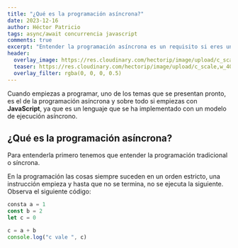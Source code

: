 ```yaml
---
title: "¿Qué es la programación asíncrona?"
date: 2023-12-16
author: Héctor Patricio
tags: async/await concurrencia javascript
comments: true
excerpt: "Entender la programación asíncrona es un requisito si eres un desarrollador de software que quiere sacar el mejor rendimiento de una computadora, hablemos de qué es y cómo dominarla."
header:
  overlay_image: https://res.cloudinary.com/hectorip/image/upload/c_scale,w_1400/v1702917369/artisanalphoto-MJcb7ZhNeUA-unsplash_s6toxn.jpg
  teaser: https://res.cloudinary.com/hectorip/image/upload/c_scale,w_400/v1702917369/artisanalphoto-MJcb7ZhNeUA-unsplash_s6toxn.jpg
  overlay_filter: rgba(0, 0, 0, 0.5)
---
```


Cuando empiezas a programar, uno de los temas que se presentan pronto, es el de la programación asíncrona y sobre todo si empiezas con **JavaScript**, ya que es un lenguaje que se ha implementado con un modelo de ejecución asíncrono.

## ¿Qué es la programación asíncrona?

Para entenderla primero tenemos que entender la programación tradicional o síncrona.

En la programación las cosas siempre suceden en un orden estricto, una instrucción empieza y hasta que no se termina, no se ejecuta la siguiente. Observa el siguiente código:

```js
consta a = 1
const b = 2
let c = 0

c = a + b
console.log("c vale ", c)
```
